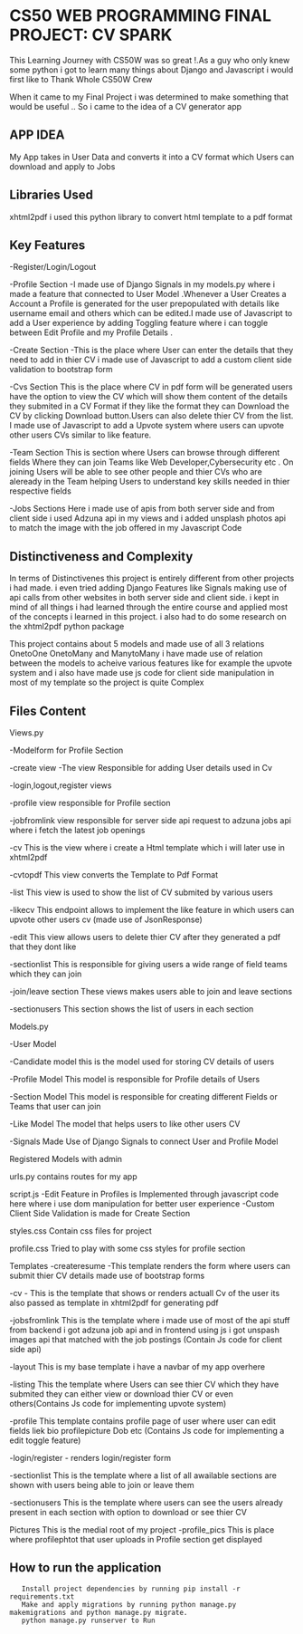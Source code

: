 # CS50 WEB PROGRAMMING FINAL PROJECT: CV SPARK


This Learning Journey with CS50W was so great !.As a guy who only knew some python i got to learn many things about Django and Javascript i would first like to Thank Whole CS50W Crew


When it came to my Final Project i was determined to make something that would be useful .. So i came to the idea of a CV generator app

## APP IDEA

My App takes in User Data and converts it into a CV format which Users can download and apply to Jobs 



## Libraries Used


xhtml2pdf i used this python library to convert html template to a pdf format

## Key Features

-Register/Login/Logout 

-Profile Section -I made use of Django Signals in my models.py where  i made a feature that connected to User Model .Whenever a User Creates a Account a Profile is generated  for the user prepopulated with details like username email and others which can be edited.I made use of Javascript to add a User experience by adding Toggling feature where i can toggle between Edit Profile and my Profile Details .

-Create Section  -This is the place where User can enter the details that they need to add in thier CV i made use of Javascript to add a custom client side validation to bootstrap form 

-Cvs Section This is the place where CV in pdf form will be generated  users have the option to view the CV which will show them content of the  details they submited  in a CV Format if they like the format they can Download the CV by clicking Download button.Users can also delete thier CV from the list. I made use of Javascript to add a Upvote system where users can upvote other users CVs similar to like feature.


-Team Section This is section where Users can browse through different fields Where they can join Teams like Web Developer,Cybersecurity etc . On joining Users will be able to see other people and thier CVs who are aleready in the Team helping Users to understand key skills needed in thier respective fields


-Jobs Sections  Here i made use of apis from both server side and from client side i used Adzuna api in my views and i added unsplash photos api to match the image with the job offered in my Javascript Code


## Distinctiveness and Complexity

In terms of Distinctivenes this project is entirely different from other projects i had made. i even tried adding Django Features like Signals making use of api calls  from other websites in both server side and client side. i kept in mind of all things i had learned through the entire course and applied most of the concepts i learned in this project. i also had to do some research on the xhtml2pdf python package 
  
This project contains about 5 models and made use of all 3 relations OnetoOne OnetoMany and ManytoMany  i have made use of relation between the models to acheive various features like for example the upvote system and i also have made use js code  for client side manipulation in most of my template so the project is quite Complex

## Files Content

Views.py

-Modelform for Profile Section

-create view -The view Responsible for adding User details used in Cv

-login,logout,register views
        
-profile view responsible for Profile section 

-jobfromlink view responsible for server side api request to adzuna jobs api where i fetch the latest job openings
        
-cv This is the view where i create a Html template which i will later use in xhtml2pdf

-cvtopdf This view converts the Template to Pdf Format


-list This view is used to show the list of CV submited by various users

-likecv This endpoint allows to implement the like feature  in which users can upvote other users cv (made use of JsonResponse)

-edit This view allows users to delete thier CV after they generated a pdf that they dont like

-sectionlist This is responsible for giving users a wide range of field teams which they can join

-join/leave section These views makes users able to join and leave sections

-sectionusers This section shows the list of users in each section


Models.py

-User Model

-Candidate model this is the model used for storing CV details of users

-Profile Model This model is responsible for Profile details of Users 

-Section Model This model is responsible for creating different Fields or Teams that user can join

-Like Model The model that helps users to like other users CV

-Signals Made Use of Django Signals to connect User and Profile Model

Registered Models with admin


urls.py 
     contains routes for my app

script.js
 -Edit Feature in Profiles is Implemented through  javascript code here where i use dom manipulation for better user experience
-Custom Client Side Validation is made for Create Section


styles.css
 Contain css files for project

profile.css
  Tried to play with some css styles for profile section

Templates
 -createresume -This template renders the form where users can submit thier CV details made use of bootstrap forms

 -cv - This is the template that shows or renders actuall Cv of the user its also passed as template in xhtml2pdf for generating pdf

 -jobsfromlink This is the template where i made use of most of the api stuff from backend i got adzuna job api and in frontend using js i got unspash images api that matched with the job postings (Contain Js code for client side api)

-layout This is my base template i have a navbar of my app overhere

-listing This the template where Users can see thier CV which they have submited they can either view or download thier CV or even others(Contains Js code for implementing upvote system)

-profile This template contains profile page of user where user can edit fields liek bio profilepicture Dob etc (Contains Js code for implementing a edit toggle feature)

-login/register - renders login/register form

-sectionlist This is the template where a list of all awailable sections are shown with users being able to join or leave them

-sectionusers This is the template where users can see the users already present in each section with option to download or see thier CV


Pictures This is the medial root of my project 
   -profile_pics This is place where profilephtot that user uploads in Profile section get displayed


## How to run the application
       Install project dependencies by running pip install -r requirements.txt
       Make and apply migrations by running python manage.py makemigrations and python manage.py migrate.
       python manage.py runserver to Run


